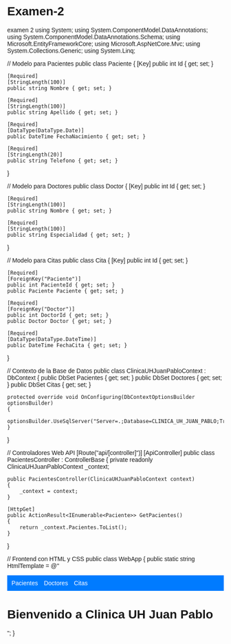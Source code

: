 # Examen-2
examen 2
using System;
using System.ComponentModel.DataAnnotations;
using System.ComponentModel.DataAnnotations.Schema;
using Microsoft.EntityFrameworkCore;
using Microsoft.AspNetCore.Mvc;
using System.Collections.Generic;
using System.Linq;

// Modelo para Pacientes
public class Paciente
{
    [Key]
    public int Id { get; set; }

    [Required]
    [StringLength(100)]
    public string Nombre { get; set; }

    [Required]
    [StringLength(100)]
    public string Apellido { get; set; }

    [Required]
    [DataType(DataType.Date)]
    public DateTime FechaNacimiento { get; set; }

    [Required]
    [StringLength(20)]
    public string Telefono { get; set; }
}

// Modelo para Doctores
public class Doctor
{
    [Key]
    public int Id { get; set; }

    [Required]
    [StringLength(100)]
    public string Nombre { get; set; }

    [Required]
    [StringLength(100)]
    public string Especialidad { get; set; }
}

// Modelo para Citas
public class Cita
{
    [Key]
    public int Id { get; set; }

    [Required]
    [ForeignKey("Paciente")]
    public int PacienteId { get; set; }
    public Paciente Paciente { get; set; }

    [Required]
    [ForeignKey("Doctor")]
    public int DoctorId { get; set; }
    public Doctor Doctor { get; set; }

    [Required]
    [DataType(DataType.DateTime)]
    public DateTime FechaCita { get; set; }
}

// Contexto de la Base de Datos
public class ClinicaUHJuanPabloContext : DbContext
{
    public DbSet<Paciente> Pacientes { get; set; }
    public DbSet<Doctor> Doctores { get; set; }
    public DbSet<Cita> Citas { get; set; }

    protected override void OnConfiguring(DbContextOptionsBuilder optionsBuilder)
    {
        optionsBuilder.UseSqlServer("Server=.;Database=CLINICA_UH_JUAN_PABLO;Trusted_Connection=True;");
    }
}

// Controladores Web API
[Route("api/[controller]")]
[ApiController]
public class PacientesController : ControllerBase
{
    private readonly ClinicaUHJuanPabloContext _context;

    public PacientesController(ClinicaUHJuanPabloContext context)
    {
        _context = context;
    }

    [HttpGet]
    public ActionResult<IEnumerable<Paciente>> GetPacientes()
    {
        return _context.Pacientes.ToList();
    }
}

// Frontend con HTML y CSS
public class WebApp
{
    public static string HtmlTemplate = @"<html>
<head>
    <title>Clinica UH Juan Pablo</title>
    <style>
        body { font-family: Arial, sans-serif; }
        .menu { background: #007bff; padding: 10px; }
        .menu a { color: white; margin-right: 10px; text-decoration: none; }
    </style>
</head>
<body>
    <div class='menu'>
        <a href='/pacientes'>Pacientes</a>
        <a href='/doctores'>Doctores</a>
        <a href='/citas'>Citas</a>
    </div>
    <h1>Bienvenido a Clinica UH Juan Pablo</h1>
</body>
</html>";
}
